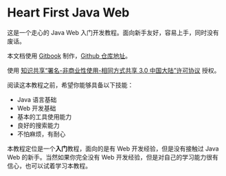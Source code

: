 # Heart First Java Web

这是一个走心的 Java Web 入门开发教程。面向新手友好，容易上手，同时没有废话。

本文档使用 [Gitbook](https://github.com/GitbookIO/gitbook) 制作，[Github 仓库地址](https://github.com/skyline75489/Heart-First-JavaWeb)。

使用 [知识共享“署名-非商业性使用-相同方式共享 3.0 中国大陆”许可协议](https://creativecommons.org/licenses/by-nc-sa/3.0/cn/) 授权。

阅读这本教程之前，希望你能够具备以下技能：

- Java 语言基础
- Web 开发基础
- 基本的工具使用能力
- 良好的搜索能力
- 不怕麻烦，有耐心

本教程定位是一个**入门**教程，面向的是有 Web 开发经验，但是没有接触过 Java Web 的新手。当然如果你完全没有 Web 开发经验，但是对自己的学习能力很有信心，也可以试着学习本教程。

